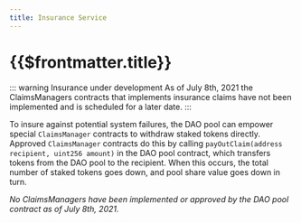 ```yaml
---
title: Insurance Service
---
```


# {{$frontmatter.title}}

<!--TocHeader />
<TOC class="table-of-contents" :include-level="[2,3]" /-->

<!--

This doc is a placeholder for now. Do not add it to production docs.


-->

::: warning Insurance under development As of July 8th, 2021 the ClaimsManagers
contracts that implements insurance claims have not been implemented and is
scheduled for a later date. :::

To insure against potential system failures, the DAO pool can empower special
`ClaimsManager` contracts to withdraw staked tokens directly. Approved
`ClaimsManager` contracts do this by calling
`payOutClaim(address recipient, uint256 amount)` in the DAO pool contract, which
transfers tokens from the DAO pool to the recipient. When this occurs, the total
number of staked tokens goes down, and pool share value goes down in turn.

_No ClaimsManagers have been implemented or approved by the DAO pool contract as
of July 8th, 2021._
